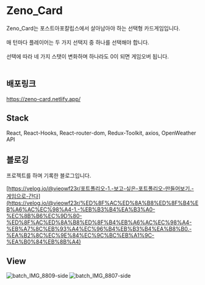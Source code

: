 # Zeno_Card

Zeno_Card는 포스트아포칼립스에서 살아남아야 하는 선택형 카드게임입니다.<br><br>
매 턴마다 플레이어는 두 가지 선택지 중 하나를 선택해야 합니다.<br><br>
선택에 따라 네 가지 스탯이 변화하며 하나라도 0이 되면 게임오버 됩니다.<br><br>

## 배포링크

https://zeno-card.netlify.app/


## Stack

React, React-Hooks, React-router-dom, Redux-Toolkit, axios, OpenWeather API


## 블로깅

프로젝트를 하며 기록한 블로그입니다.

[https://velog.io/@vieowf23r/포트폴리오-1.-보고-싶은-포트폴리오-만들어보기.-게임으로-간다](https://velog.io/@vieowf23r/%ED%8F%AC%ED%8A%B8%ED%8F%B4%EB%A6%AC%EC%98%A4-1.-%EB%B3%B4%EA%B3%A0-%EC%8B%B6%EC%9D%80-%ED%8F%AC%ED%8A%B8%ED%8F%B4%EB%A6%AC%EC%98%A4-%EB%A7%8C%EB%93%A4%EC%96%B4%EB%B3%B4%EA%B8%B0.-%EA%B2%8C%EC%9E%84%EC%9C%BC%EB%A1%9C-%EA%B0%84%EB%8B%A4)


## View

![batch_IMG_8809-side](https://github.com/C54Kd/Zeno-Card/assets/112534895/5ab0cb31-b9f2-493d-aa3d-ca5c10987943)
![batch_IMG_8807-side](https://github.com/C54Kd/Zeno-Card/assets/112534895/f4adfaf7-1bbb-4e6f-b7f6-458b79604a6a)


